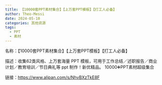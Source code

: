 ```yaml
---
title: 【10000套PPT素材集合】【上万套PPT模板】【打工人必备】
author: Theo-Messi
date: 2024-05-10
categories: 其他资源
tags:
  - PPT
  - 素材
---
```


名称：【10000套PPT素材集合】【上万套PPT模板】【打工人必备】

描述：收集62类风格、上万套海量 PPT 模板，可用于工作总结／述职报告／商业计划／教育培训／节日典礼等 ppt 制作！新优精品。
10000➕PPT素材超级集合

链接：https://www.alipan.com/s/NhvBXzTkE8F
